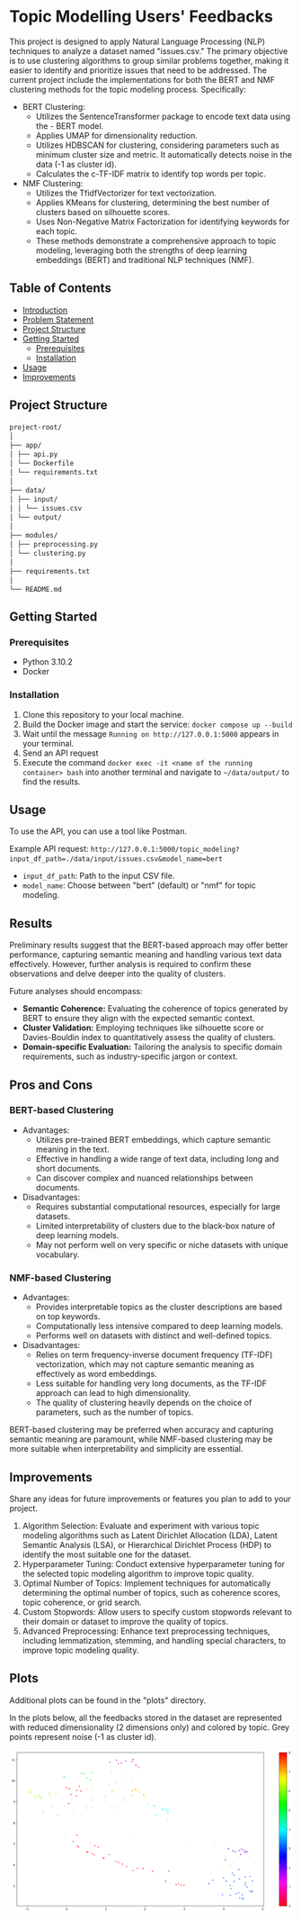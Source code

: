 # Topic Modelling Users' Feedbacks

This project is designed to apply Natural Language Processing (NLP) techniques to analyze a dataset named "issues.csv." The primary objective is to use clustering algorithms to group similar problems together, making it easier to identify and prioritize issues that need to be addressed.
The current project include the implementations for both the BERT and NMF clustering methods for the topic modeling process. Specifically:

- BERT Clustering:
  - Utilizes the SentenceTransformer package to encode text data using the - BERT model.
  - Applies UMAP for dimensionality reduction.
  - Utilizes HDBSCAN for clustering, considering parameters such as minimum cluster size and metric. It automatically detects noise in the data (-1 as cluster id).
  - Calculates the c-TF-IDF matrix to identify top words per topic.
- NMF Clustering:
  - Utilizes the TfidfVectorizer for text vectorization.
  - Applies KMeans for clustering, determining the best number of clusters based on silhouette scores.
  - Uses Non-Negative Matrix Factorization for identifying keywords for each topic.
  - These methods demonstrate a comprehensive approach to topic modeling, leveraging both the strengths of deep learning embeddings (BERT) and traditional NLP techniques (NMF).

## Table of Contents

- [Introduction](#introduction)
- [Problem Statement](#problem-statement)
- [Project Structure](#project-structure)
- [Getting Started](#getting-started)
  - [Prerequisites](#prerequisites)
  - [Installation](#installation)
- [Usage](#usage)
- [Improvements](#improvements)

## Project Structure

```
project-root/
│
├── app/
│ ├── api.py
│ └── Dockerfile
│ └── requirements.txt
│
├── data/
│ ├── input/
│ │ └── issues.csv
│ └── output/
│
├── modules/
│ ├── preprocessing.py
│ └── clustering.py
│
├── requirements.txt
│
└── README.md
```

## Getting Started

### Prerequisites

- Python 3.10.2
- Docker

### Installation

1. Clone this repository to your local machine.
2. Build the Docker image and start the service: `docker compose up --build`
3. Wait until the message `Running on http://127.0.0.1:5000` appears in your terminal.
4. Send an API request
5. Execute the command `docker exec -it <name of the running container> bash` into another terminal and navigate to `~/data/output/` to find the results.

## Usage

To use the API, you can use a tool like Postman.

Example API request:
`http://127.0.0.1:5000/topic_modeling?input_df_path=./data/input/issues.csv&model_name=bert`

- `input_df_path`: Path to the input CSV file.
- `model_name`: Choose between "bert" (default) or "nmf" for topic modeling.

## Results

Preliminary results suggest that the BERT-based approach may offer better performance, capturing semantic meaning and handling various text data effectively. However, further analysis is required to confirm these observations and delve deeper into the quality of clusters.

Future analyses should encompass:
- **Semantic Coherence:** Evaluating the coherence of topics generated by BERT to ensure they align with the expected semantic context.
- **Cluster Validation:** Employing techniques like silhouette score or Davies-Bouldin index to quantitatively assess the quality of clusters.
- **Domain-specific Evaluation:** Tailoring the analysis to specific domain requirements, such as industry-specific jargon or context.

## Pros and Cons
### BERT-based Clustering

- Advantages:
  - Utilizes pre-trained BERT embeddings, which capture semantic meaning in the text.
  - Effective in handling a wide range of text data, including long and short documents.
  - Can discover complex and nuanced relationships between documents.
- Disadvantages:
  - Requires substantial computational resources, especially for large datasets.
  - Limited interpretability of clusters due to the black-box nature of deep learning models.
  - May not perform well on very specific or niche datasets with unique vocabulary.

### NMF-based Clustering

- Advantages:
  - Provides interpretable topics as the cluster descriptions are based on top keywords.
  - Computationally less intensive compared to deep learning models.
  - Performs well on datasets with distinct and well-defined topics.
- Disadvantages:
  - Relies on term frequency-inverse document frequency (TF-IDF) vectorization, which may not capture semantic meaning as effectively as word embeddings.
  - Less suitable for handling very long documents, as the TF-IDF approach can lead to high dimensionality.
  - The quality of clustering heavily depends on the choice of parameters, such as the number of topics.

BERT-based clustering may be preferred when accuracy and capturing semantic meaning are paramount, while NMF-based clustering may be more suitable when interpretability and simplicity are essential.

## Improvements

Share any ideas for future improvements or features you plan to add to your project.
1. Algorithm Selection: Evaluate and experiment with various topic modeling algorithms such as Latent Dirichlet Allocation (LDA), Latent Semantic Analysis (LSA), or Hierarchical Dirichlet Process (HDP) to identify the most suitable one for the dataset.
2. Hyperparameter Tuning: Conduct extensive hyperparameter tuning for the selected topic modeling algorithm to improve topic quality.
3. Optimal Number of Topics: Implement techniques for automatically determining the optimal number of topics, such as coherence scores, topic coherence, or grid search.
4. Custom Stopwords: Allow users to specify custom stopwords relevant to their domain or dataset to improve the quality of topics.
5. Advanced Preprocessing: Enhance text preprocessing techniques, including lemmatization, stemming, and handling special characters, to improve topic modeling quality.

## Plots
Additional plots can be found in the "plots" directory.

In the plots below, all the feedbacks stored in the dataset are represented with reduced dimensionality (2 dimensions only) and colored by topic. Grey points represent noise (-1 as cluster id).

![HDBSCAN](plots/hdbscan_clustering_umap_dims_red.png)
